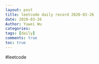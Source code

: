 ```yaml
---
layout: post
title: leetcode daily record 2020-03-26
date: 2020-03-26
Author: Yuwei Wu
categories: 
tags: [daily]
comments: true
toc: true
---
```



#leetcode
